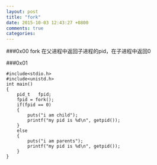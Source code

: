 ```yaml
---
layout: post
title: "fork"
date: 2015-10-03 12:43:27 +0800
comments: true
categories: 
---
```

###0x00 
fork 在父进程中返回子进程的pid，在子进程中返回0

###0x01

	#include<stdio.h>
	#include<unistd.h>
	int main()
	{
		pid_t 	fpid;
		fpid = fork();
		if(fpid == 0)
		{
			puts("i am child");
			printf("my pid is %d\n", getpid());
		}
		else
		{
			puts("i am parents");
			printf("my pid is %d\n", getpid());
		}
	}
